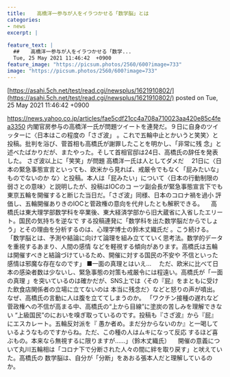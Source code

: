 ```yaml
---
title:  　高橋洋一参与が人をイラつかせる「数学脳」とは  
categories:
- news
excerpt: |
  
feature_text: |
  ##  　高橋洋一参与が人をイラつかせる「数学...
  Tue, 25 May 2021 11:46:42  +0900
feature_image: "https://picsum.photos/2560/600?image=733"
image: "https://picsum.photos/2560/600?image=733"
---
```


[https://asahi.5ch.net/test/read.cgi/newsplus/1621910802/](https://asahi.5ch.net/test/read.cgi/newsplus/1621910802/)
posted on Tue, 25 May 2021 11:46:42  +0900

<!--more-->

https://news.yahoo.co.jp/articles/fae5cdf21cc4a708a710023aa420e85c4fea3350 内閣官房参与の高橋洋一氏が問題ツイートを連発だ。９日に自身のツイッターに〈日本はこの程度の「さざ波」 。これで五輪中止とかいうと笑笑〉と投稿。批判を浴び、菅首相も高橋氏が謝罪したことを明かし、「非常に残 念」と述べたばかりだが、またやった。そして首相官邸は24日、高橋氏の辞任を発表した。 さざ波以上に「笑笑」が問題 高橋洋一氏は人としてダメだ 　21日に〈日本の緊急事態宣言といっても、欧米から見れば、戒厳令でもなく「屁みたいな」ものでないのか な〉と投稿。本人は「屁みたい」について〈日本の行動制限の弱さとの意味〉と説明したが、投稿はIOCのコ ーツ副会長が緊急事態宣言下でも東京五輪を開催すると断じた当日だ。「さざ波」同様、日本のコロナ禍を過小 評価し、五輪開催ありきのIOCと菅政権の意向を代弁したとも解釈できる。 　高橋氏は東大理学部数学科を卒業後、東大経済学部から旧大蔵省に入省したエリート。国民の気持ちを逆なで する投稿連発に「数学科を出た数学脳だからでしょう」とその理由を分析するのは、心理学博士の鈴木丈織氏だ 。こう続ける。 「数学脳とは、予測や結論に向けて論理を組み立てていく思考法。数学的データを重視するあまり、人間の感情 などを軽視する傾向があります。高橋氏は五輪は開催すべきと結論づけているため、開催に対する国民の不安や 不信といった感情は邪魔な存在なのです」 ■一面の真理とはいえ… 　ただ、欧米に比べて日本の感染者数は少ないし、緊急事態の対策も戒厳令には程遠い。高橋氏が「一面の真理 」を突いているのは確かだが、SNS上では〈その『屁』をまともに受けた飲食店関係者の立場に立てないのは 本当に残念だ〉などと怒りの声が噴出。なぜ、高橋氏の言動に人は腹を立ててしまうのか。 「ワクチン接種の遅れなど菅政権への不信が高まる中、高橋氏の“上から目線”に塗炭の苦しみを理解できない “上級国民”のにおいを嗅ぎ取っているのです。投稿も『さざ波』から『屁』にエスカレート。五輪反対派を『 愚か者め。まだ分からないのか』と一喝しているようなものですからね。ただ、この種の人はムキになって反応 するほど喜ぶもの。本来なら無視するに限りますが……」（鈴木丈織氏） 　開催の意義について丸川五輪相は「コロナ下で分断された人々の間に絆を取り戻す」と吠えていた。高橋氏の 数学脳は、自分が「分断」をあおる張本人だと理解しているのか。
